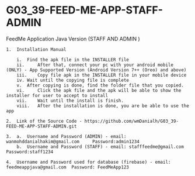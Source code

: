 # G03_39-FEED-ME-APP-STAFF-ADMIN

FeedMe Application Java Version (STAFF AND ADMIN )

	1.	Installation Manual
		
		i. 	Find the apk file in the INSTALLER file
		ii. 	After that, connect your pc with your android mobile (ONLY) - App Supported Version (Android Version 7++ (Oreo) and above)
		iii. 	Copy file apk in the INSTALLER file in your mobile device
		iv.	Wait until the copying file is complete
		v.	After copying is done, find the folder file that you copied.
		vi. 	Click the apk file and the apk will be able to show the installer for user to accept to install
		vii.	Wait until the install is finish.
		viii.	After the installation is done, you are be able to use the app

	2.	Link of the Source Code - https://github.com/wmDanialh/G03_39-FEED-ME-APP-STAFF-ADMIN.git

	3.	a.	Username and Password (ADMIN) - email: wanmohddanialhakim@gmail.com 	Password:admin1234
		b.	Username and Password (STAFF) - email: stafffeedme@gmail.com 		Password:staff1234
	
	4.	Username and Password used for database (firebase) - email: feedmeappjava@gmail.com  Password: FeedMeApp123